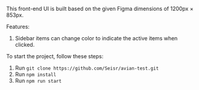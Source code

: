 This front-end UI is built based on the given Figma dimensions of 1200px × 853px.

Features:
  1. Sidebar items can change color to indicate the active items when clicked.

To start the project, follow these steps:

  1. Run `git clone https://github.com/Seisr/avian-test.git`
  2. Run `npm install`
  3. Run `npm run start`
